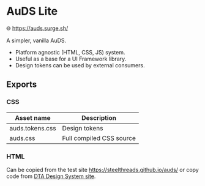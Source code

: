 # AuDS Lite

🌐 https://auds.surge.sh/

A simpler, vanilla AuDS. 

* Platform agnostic (HTML, CSS, JS) system.
* Useful as a base for a UI Framework library. 
* Design tokens can be used by external consumers.

## Exports 

### CSS

| Asset name | Description |
| - | - |
| auds.tokens.css | Design tokens |
| auds.css | Full compiled CSS source |

### HTML

Can be copied from the test site https://steelthreads.github.io/auds/ or copy code from [DTA Design System site](https://designsystem.gov.au/components/callout/). 
